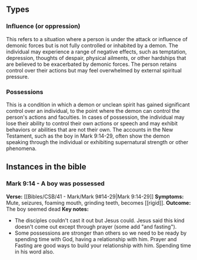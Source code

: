 ```table-of-contents
```

## Types
### Influence (or oppression)
This refers to a situation where a person is under the attack or influence of demonic forces but is not fully controlled or inhabited by a demon. The individual may experience a range of negative effects, such as temptation, depression, thoughts of despair, physical ailments, or other hardships that are believed to be exacerbated by demonic forces. The person retains control over their actions but may feel overwhelmed by external spiritual pressure.
### Possessions
This is a condition in which a demon or unclean spirit has gained significant control over an individual, to the point where the demon can control the person's actions and faculties. In cases of possession, the individual may lose their ability to control their own actions or speech and may exhibit behaviors or abilities that are not their own. The accounts in the New Testament, such as the boy in Mark 9:14-29, often show the demon speaking through the individual or exhibiting supernatural strength or other phenomena.

## Instances in the bible
### Mark 9:14 - A boy was possessed
**Verse:** [[Bibles/CSB/41 - Mark/Mark 9#14-29|Mark 9:14-29]] 
**Symptoms:** Mute, seizures, foaming mouth, grinding teeth, becomes [[rigid]].
**Outcome:** The boy seemed dead
**Key notes:** 
- The disciples couldn't cast it out but Jesus could. Jesus said this kind doesn't come out except through prayer (some add "and fasting"). 
- Some possessions are stronger than others so we need to be ready by spending time with God, having a relationship with him. Prayer and Fasting are good ways to build your relationship with him. Spending time in his word also.